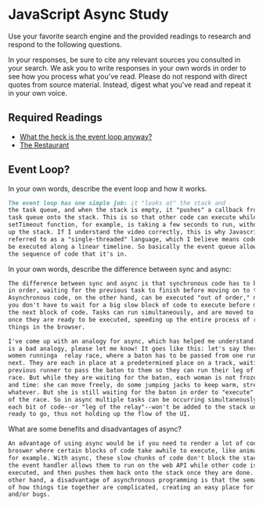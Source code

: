 # JavaScript Async Study

Use your favorite search engine and the provided readings to research and
respond to the following questions.

In your responses, be sure to cite any relevant sources you consulted in your
search. We ask you to write responses in your own words in order to see how you
process what you've read. Please do not respond with direct quotes from source
material. Instead, digest what you've read and repeat it in your own voice.

## Required Readings

-   [What the heck is the event loop anyway?](https://www.youtube.com/watch?v=8aGhZQkoFbQ)
-   [The Restaurant](https://www.codeschool.com/blog/2014/10/30/understanding-node-js/)

## Event Loop?

In your own words, describe the event loop and how it works.

```md
The event loop has one simple job: it "looks at" the stack and
the task queue, and when the stack is empty, it "pushes" a callback from the
task queue onto the stack. This is so that other code can execute while a
setTimeout function, for example, is taking a few seconds to run, without holding
up the stack. If I understand the video correctly, this is why Javascript is
referred to as a "single-threaded" language, which I believe means code can only
be executed along a linear timeline. So basically the event queue allows a piece of code (a callback in most cases, I think), to "hang out" without disrupting--or holding up--
the sequence of code that it's in.

```

In your own words, describe the difference between sync and async:

```md
The difference between sync and async is that synchronous code has to be executed
in order, waiting for the previous task to finish before moving on to the next task.
Asynchronous code, on the other hand, can be executed "out of order," meaning that
you don't have to wait for a big slow block of code to execute before moving on to
the next block of code. Tasks can run simultaneously, and are moved to the stack only
once they are ready to be executed, speeding up the entire process of rendering
things in the browser.

I've come up with an analogy for async, which has helped me understand it--if it
is a bad analogy, please let me know! It goes like this: let's say there are four
women runninga  relay race, where a baton has to be passed from one runner to the
next. They are each in place at a predetermined place on a track, waiting for the
previous runner to pass the baton to them so they can run their leg of the
race. But while they are waiting for the baton, each woman is not frozen in space
and time: she can move freely, do some jumping jacks to keep warm, stretch,
whatever. But she is still waiting for the baton in order to "execute" her portion
of the race. So in async multiple tasks can be occurring simultaneously, but
each bit of code--or "leg of the relay"--won't be added to the stack until it is
ready to go, thus not holding up the flow of the UI.
```

What are some benefits and disadvantages of async?

```md
An advantage of using async would be if you need to render a lot of code in a
broswer where certain blocks of code take awhile to execute, like animations,
for example. With async, these slow chunks of code don't block the stack, because
the event handler allows them to run on the web API while other code is being
executed, and then pushes them back onto the stack once they are done. On the
other hand, a disadvantage of asynchronous programming is that the semantics
of how things tie together are complicated, creating an easy place for errors
and/or bugs.
```
